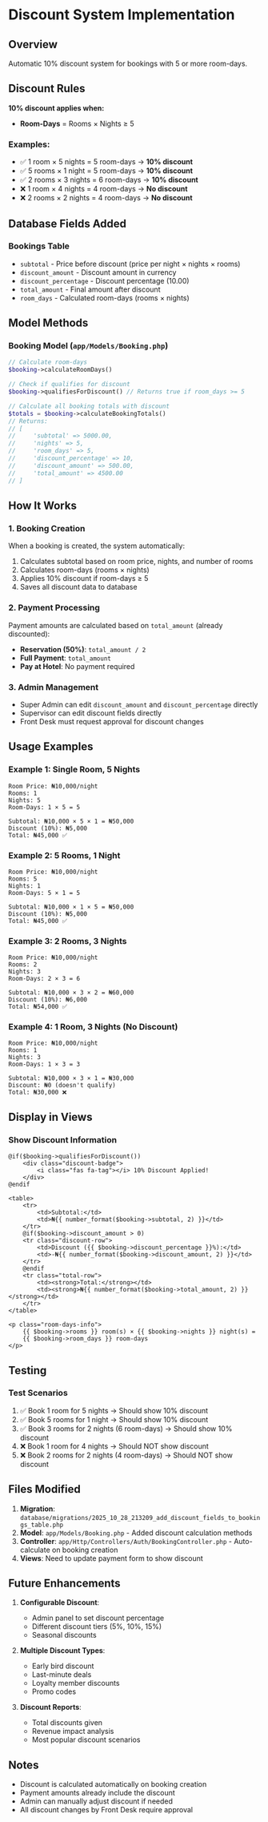 # Discount System Implementation

## Overview
Automatic 10% discount system for bookings with 5 or more room-days.

## Discount Rules
**10% discount applies when:**
- **Room-Days** = Rooms × Nights ≥ 5

### Examples:
- ✅ 1 room × 5 nights = 5 room-days → **10% discount**
- ✅ 5 rooms × 1 night = 5 room-days → **10% discount**
- ✅ 2 rooms × 3 nights = 6 room-days → **10% discount**
- ❌ 1 room × 4 nights = 4 room-days → **No discount**
- ❌ 2 rooms × 2 nights = 4 room-days → **No discount**

## Database Fields Added

### Bookings Table
- `subtotal` - Price before discount (price per night × nights × rooms)
- `discount_amount` - Discount amount in currency
- `discount_percentage` - Discount percentage (10.00)
- `total_amount` - Final amount after discount
- `room_days` - Calculated room-days (rooms × nights)

## Model Methods

### Booking Model (`app/Models/Booking.php`)

```php
// Calculate room-days
$booking->calculateRoomDays()

// Check if qualifies for discount
$booking->qualifiesForDiscount() // Returns true if room_days >= 5

// Calculate all booking totals with discount
$totals = $booking->calculateBookingTotals()
// Returns:
// [
//     'subtotal' => 5000.00,
//     'nights' => 5,
//     'room_days' => 5,
//     'discount_percentage' => 10,
//     'discount_amount' => 500.00,
//     'total_amount' => 4500.00
// ]
```

## How It Works

### 1. Booking Creation
When a booking is created, the system automatically:
1. Calculates subtotal based on room price, nights, and number of rooms
2. Calculates room-days (rooms × nights)
3. Applies 10% discount if room-days ≥ 5
4. Saves all discount data to database

### 2. Payment Processing
Payment amounts are calculated based on `total_amount` (already discounted):
- **Reservation (50%)**: `total_amount / 2`
- **Full Payment**: `total_amount`
- **Pay at Hotel**: No payment required

### 3. Admin Management
- Super Admin can edit `discount_amount` and `discount_percentage` directly
- Supervisor can edit discount fields directly
- Front Desk must request approval for discount changes

## Usage Examples

### Example 1: Single Room, 5 Nights
```
Room Price: ₦10,000/night
Rooms: 1
Nights: 5
Room-Days: 1 × 5 = 5

Subtotal: ₦10,000 × 5 × 1 = ₦50,000
Discount (10%): ₦5,000
Total: ₦45,000 ✅
```

### Example 2: 5 Rooms, 1 Night
```
Room Price: ₦10,000/night
Rooms: 5
Nights: 1
Room-Days: 5 × 1 = 5

Subtotal: ₦10,000 × 1 × 5 = ₦50,000
Discount (10%): ₦5,000
Total: ₦45,000 ✅
```

### Example 3: 2 Rooms, 3 Nights
```
Room Price: ₦10,000/night
Rooms: 2
Nights: 3
Room-Days: 2 × 3 = 6

Subtotal: ₦10,000 × 3 × 2 = ₦60,000
Discount (10%): ₦6,000
Total: ₦54,000 ✅
```

### Example 4: 1 Room, 3 Nights (No Discount)
```
Room Price: ₦10,000/night
Rooms: 1
Nights: 3
Room-Days: 1 × 3 = 3

Subtotal: ₦10,000 × 3 × 1 = ₦30,000
Discount: ₦0 (doesn't qualify)
Total: ₦30,000 ❌
```

## Display in Views

### Show Discount Information
```blade
@if($booking->qualifiesForDiscount())
    <div class="discount-badge">
        <i class="fas fa-tag"></i> 10% Discount Applied!
    </div>
@endif

<table>
    <tr>
        <td>Subtotal:</td>
        <td>₦{{ number_format($booking->subtotal, 2) }}</td>
    </tr>
    @if($booking->discount_amount > 0)
    <tr class="discount-row">
        <td>Discount ({{ $booking->discount_percentage }}%):</td>
        <td>-₦{{ number_format($booking->discount_amount, 2) }}</td>
    </tr>
    @endif
    <tr class="total-row">
        <td><strong>Total:</strong></td>
        <td><strong>₦{{ number_format($booking->total_amount, 2) }}</strong></td>
    </tr>
</table>

<p class="room-days-info">
    {{ $booking->rooms }} room(s) × {{ $booking->nights }} night(s) = 
    {{ $booking->room_days }} room-days
</p>
```

## Testing

### Test Scenarios
1. ✅ Book 1 room for 5 nights → Should show 10% discount
2. ✅ Book 5 rooms for 1 night → Should show 10% discount
3. ✅ Book 3 rooms for 2 nights (6 room-days) → Should show 10% discount
4. ❌ Book 1 room for 4 nights → Should NOT show discount
5. ❌ Book 2 rooms for 2 nights (4 room-days) → Should NOT show discount

## Files Modified

1. **Migration**: `database/migrations/2025_10_28_213209_add_discount_fields_to_bookings_table.php`
2. **Model**: `app/Models/Booking.php` - Added discount calculation methods
3. **Controller**: `app/Http/Controllers/Auth/BookingController.php` - Auto-calculate on booking creation
4. **Views**: Need to update payment form to show discount

## Future Enhancements

1. **Configurable Discount**:
   - Admin panel to set discount percentage
   - Different discount tiers (5%, 10%, 15%)
   - Seasonal discounts

2. **Multiple Discount Types**:
   - Early bird discount
   - Last-minute deals
   - Loyalty member discounts
   - Promo codes

3. **Discount Reports**:
   - Total discounts given
   - Revenue impact analysis
   - Most popular discount scenarios

## Notes

- Discount is calculated automatically on booking creation
- Payment amounts already include the discount
- Admin can manually adjust discount if needed
- All discount changes by Front Desk require approval
